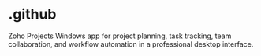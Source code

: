 # .github
Zoho Projects Windows app for project planning, task tracking, team collaboration, and workflow automation in a professional desktop interface.
